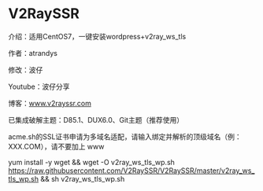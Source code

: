 # V2RaySSR
 介绍：适用CentOS7，一键安装wordpress+v2ray_ws_tls
 
 作者：atrandys
 
 修改：波仔
 
 Youtube：波仔分享
 
 博客：www.v2rayssr.com
 
 已集成破解主题：D85.1、DUX6.0、Git主题（推荐使用）
 
 acme.sh的SSL证书申请为多域名适配，请输入绑定并解析的顶级域名（例：XXX.COM），请不要加上 www
 


yum install -y wget && wget -O v2ray_ws_tls_wp.sh https://raw.githubusercontent.com/V2RaySSR/V2RaySSR/master/v2ray_ws_tls_wp.sh && sh v2ray_ws_tls_wp.sh
